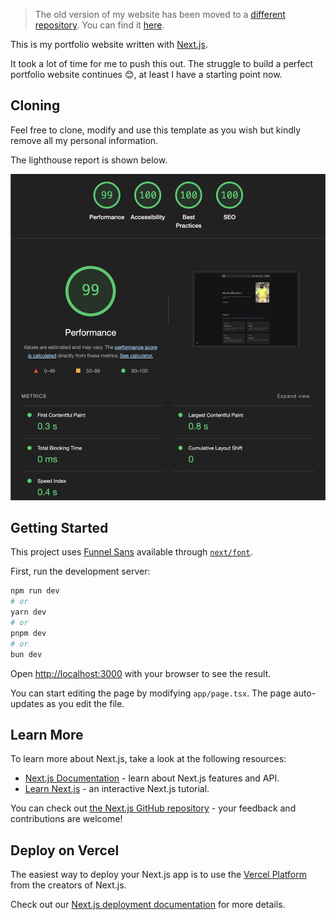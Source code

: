 > The old version of my website has been moved to a [different repository](https://github.com/mdauthentic/dev-folio). You can find it [here](https://github.com/mdauthentic/dev-folio).

This is my portfolio website written with [Next.js](https://nextjs.org/).

It took a lot of time for me to push this out. The struggle to build a perfect portfolio website continues 😊, at least I have a starting point now.

<!-- This is a [Next.js](https://nextjs.org/) project bootstrapped with [`create-next-app`](https://github.com/vercel/next.js/tree/canary/packages/create-next-app). -->

## Cloning

Feel free to clone, modify and use this template as you wish but kindly remove all my personal information.

The lighthouse report is shown below.

<img src="public/img/lighthouse-report.png" alt="DB2ERD">

## Getting Started

This project uses [Funnel Sans](https://fonts.google.com/specimen/Funnel+Sans) available through [`next/font`](https://nextjs.org/docs/basic-features/font-optimization).

First, run the development server:

```bash
npm run dev
# or
yarn dev
# or
pnpm dev
# or
bun dev
```

Open [http://localhost:3000](http://localhost:3000) with your browser to see the result.

You can start editing the page by modifying `app/page.tsx`. The page auto-updates as you edit the file.

<!-- This project uses [`next/font`](https://nextjs.org/docs/basic-features/font-optimization) to automatically optimize and load Inter, a custom Google Font. -->

## Learn More

To learn more about Next.js, take a look at the following resources:

- [Next.js Documentation](https://nextjs.org/docs) - learn about Next.js features and API.
- [Learn Next.js](https://nextjs.org/learn) - an interactive Next.js tutorial.

You can check out [the Next.js GitHub repository](https://github.com/vercel/next.js/) - your feedback and contributions are welcome!

## Deploy on Vercel

The easiest way to deploy your Next.js app is to use the [Vercel Platform](https://vercel.com/new?utm_medium=default-template&filter=next.js&utm_source=create-next-app&utm_campaign=create-next-app-readme) from the creators of Next.js.

Check out our [Next.js deployment documentation](https://nextjs.org/docs/deployment) for more details.